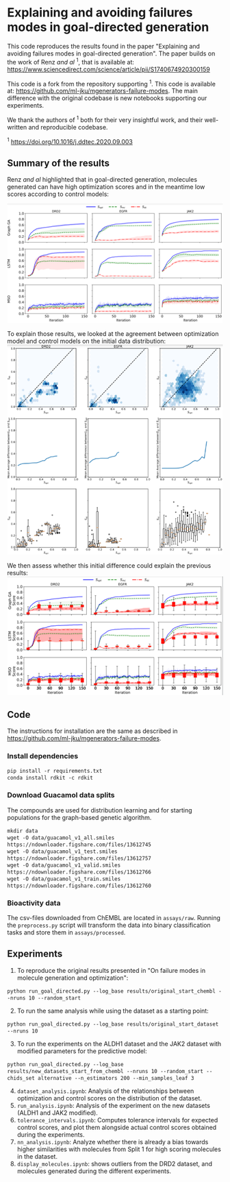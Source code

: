 # Explaining and avoiding failures modes in goal-directed generation

This code reproduces the results found in the paper "Explaining and avoiding failures modes in goal-directed generation".
The paper builds on the work of Renz *and al* <sup>1</sup>, that is available at: https://www.sciencedirect.com/science/article/pii/S1740674920300159

This code is a fork from the repository supporting <sup>1</sup>. This code is available at: https://github.com/ml-jku/mgenerators-failure-modes. The main difference with the original codebase is new notebooks supporting our experiments.

We thank the authors of <sup>1</sup> both for their very insightful work, and their well-written and reproducible codebase. 

<sup>1</sup> https://doi.org/10.1016/j.ddtec.2020.09.003 

## Summary of the results

Renz *and al* highlighted that in goal-directed generation, molecules generated can have high optimization scores and in the meantime low scores according to control models:

![plot](readme_figures/median_scores.png)

To explain those results, we looked at the agreement between optimization model and control models on the initial data distribution:
![plot](readme_figures/dataset_analysis.PNG)

We then assess whether this initial difference could explain the previous results:
![plot](readme_figures/tolerance_intervals_data_control.PNG)


## Code
The instructions for installation are the same as described in https://github.com/ml-jku/mgenerators-failure-modes.

### Install dependencies
```
pip install -r requirements.txt
conda install rdkit -c rdkit
```

### Download Guacamol data splits
The compounds are used for distribution learning and for starting populations for the graph-based genetic algorithm.
```
mkdir data
wget -O data/guacamol_v1_all.smiles https://ndownloader.figshare.com/files/13612745
wget -O data/guacamol_v1_test.smiles https://ndownloader.figshare.com/files/13612757
wget -O data/guacamol_v1_valid.smiles https://ndownloader.figshare.com/files/13612766
wget -O data/guacamol_v1_train.smiles https://ndownloader.figshare.com/files/13612760
```
### Bioactivity data
The csv-files downloaded from ChEMBL are located in `assays/raw`.
Running the `preprocess.py` script will transform the data into binary classification tasks and store them in `assays/processed`.

## Experiments


1. To reproduce the original results presented in "On failure modes in molecule generation and optimization":
```
python run_goal_directed.py --log_base results/original_start_chembl --nruns 10 --random_start 
```

2. To run the same analysis while using the dataset as a starting point:
```
python run_goal_directed.py --log_base results/original_start_dataset --nruns 10
```

3. To run the experiments on the ALDH1 dataset and the JAK2 dataset with modified parameters for the predictive model:
```
python run_goal_directed.py --log_base results/new_datasets_start_from_chembl --nruns 10 --random_start --chids_set alternative --n_estimators 200 --min_samples_leaf 3
```
4. `dataset_analysis.ipynb`: Analysis of the relationships between optimization and control scores on the distribution of the dataset.
5. `run_analysis.ipynb`: Analysis of the experiment on the new datasets (ALDH1 and JAK2 modified).
5. `tolerance_intervals.ipynb`: Computes tolerance intervals for expected control scores, and plot them alongside actual control scores obtained during the experiments.
6. `nn_analysis.ipynb`: Analyze whether there is already a bias towards higher similarities with molecules from Split 1 for high scoring molecules in the dataset. 
7. `display_molecules.ipynb`: shows outliers from the DRD2 dataset, and molecules generated during the different experiments. 

